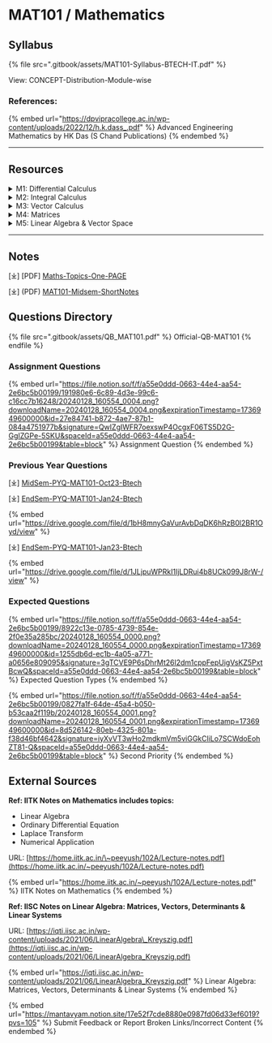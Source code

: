 # MAT101 / Mathematics

## Syllabus

{% file src=".gitbook/assets/MAT101-Syllabus-BTECH-IT.pdf" %}

View: CONCEPT-Distribution-Module-wise

### References:

{% embed url="https://dpvipracollege.ac.in/wp-content/uploads/2022/12/h.k.dass_.pdf" %}
Advanced Engineering Mathematics by HK Das (S Chand Publications)
{% endembed %}

***

## Resources

<details>

<summary>M1: Differential Calculus</summary>

\[⤓] [L1-Successive\_Differentiation-1](https://drive.google.com/file/d/1gglydM1YyNlwvjBc_Lydv4kmtqdIJqIh/view?usp=sharing)

\[⤓][ L2-Successive\_Differentiation-1](https://drive.google.com/file/d/12AK3zf2gqmYXyA02k88esDE2fWUTd5AC/view?usp=drive_link)

\[⤓] [L3-Successive\_Differentiation-1](https://drive.google.com/file/d/13SbAc3b11tsMGzALQ8yeVR0N81aYmFug/view?usp=drive_link)

\[⤓] [L4-Leibnitz-Theorem](https://drive.google.com/file/d/1xHa5S9QzqfoeSesHk1E5k9mGshH_PRW1/view?usp=drive_link)

\[⤓] [L5-Leibnitz-Theorem](https://drive.google.com/file/d/1e-NH9Jg5nZ6WXR0Ujaw3UwFth3_KUs2A/view?usp=drive_link)

\[⤓] [L6-Rolles-Theorem](https://drive.google.com/file/d/15lSHJ8tgG4rE1Q_n_Yb6UWA0glv1Jy6-/view?usp=drive_link)

\[⤓] [L7-MeanValueTheorem](https://drive.google.com/file/d/16IhQYH9MtDi_vbrtGJ9JnSurPFYDditA/view?usp=drive_link)

\[⤓] [L8-MeanValueTheorem](https://drive.google.com/file/d/1wlByo7os9tasz6CEv-vus4-T3mwU8WuH/view?usp=drive_link)

\[⤓] [L9-Partial-Differentiaion](https://drive.google.com/file/d/1RZL7fN1AaxqAU8C5Huw7dLmlqIUA9RM5/view?usp=drive_link)

\[⤓][ L10-Maxima-Minima](https://drive.google.com/file/d/1vyEg0ZyHAxyyKQVyngNHRjSRq6ThLYe4/view?usp=drive_link)

\[ ▶︎ ] [L1-Partial Differentiation (Basic Concepts)](https://youtu.be/_T7rcF1mrIw?si=r_EgCLw2p-CKQtWq)

\[ ▶︎ ] [L2-Partial Differentiation (Basic Questions)](https://youtu.be/YtWqxK-3TQk?si=D3dWUyhtqMxWY-un)

\[ ▶︎ ] [L3-Partial Derivative of 1st Order - Part 1](https://youtu.be/FtKWs--F1pc?si=s8E5rKVxZ4kGI-DF)

\[ ▶︎ ] [L4-Partial Derivative of 1st Order - Part 2](https://youtu.be/YZXI_iBV4v4?si=AtfJhucx07wwbqEg)

\[ ▶︎ ] [L5-Partial Derivative of 1st Order - Part 3](https://youtu.be/_iZAhNZTPww?si=UQY_yhG9p-9aC3hd)

\[ ▶︎ ] [L1-Successive Differentiation (Algebraic Fn) ](https://youtu.be/SYjzQypOtiw?si=IkuYHz9npqtwNX-o)

\[ ▶︎ ] [L2-Successive Differentiation (nth Order Deriv. of Trigono Fn)](https://youtu.be/3o-QLMvD2dg?si=ncdADkwuhNOfU00N)

\[ ▶︎ ] [L3-Successive Differentiation (Leibnitz Theorem)](https://youtu.be/PHIGwMmi7iU?si=DQwLUq3Uau4pb-Wr)

\[ ▶︎ ] [L1-Differential Calculus (Rolle's Theorem)](https://youtu.be/bQ_B9cHBYfQ?si=y5VZIiaXIHtNBQGL)&#x20;

\[ ▶︎ ] [L2-Differential Calculus (LMVT) ](https://youtu.be/B_k3cWFoTp4?si=zZMih7mXu8Dh2TXf)

\[ ▶︎ ] [L3-Differential Calculus (Taylor's & Maclaurin's Theorem)](https://youtu.be/Em6cGzwOq-Y?si=9yswxjMP6PcKTK0F)&#x20;

\[ ▶︎ ] [L4-Differential Calculus (Standard Expansions)](https://youtu.be/uYN6AdndsgE?si=JHoiqFKMiZ_NK3PX)

\[ ▶︎ ] [Total Derivatives (Concept & Problems)](https://youtu.be/m1nAHb0wUXg?si=SEKxgQ0ugqJ3lzED)

\[ ▶︎ ] [L1-Maxima & Minima (Appl of Partial Derivative)](https://youtu.be/In3oZPIymm8?si=unne7rIElM60Aftt)

\[ ▶︎ ] [L2-Maxima & Minima (Appl of Partial Derivative)](https://youtu.be/T5HzdeSnlhM?si=Ksvmj4tVU094CDWy)

</details>

<details>

<summary>M2: Integral Calculus</summary>

\[⤓] [L11-Definite-Integral-Beta-Gamma-fn](https://drive.google.com/file/d/1rRN61dTKAH5XepHk37UYfJztrxJVHSLs/view?usp=drive_link)

\[⤓] [L12-RelationInBetaGamma-fn](https://drive.google.com/file/d/1VEW9iGyRoCTmczebJDT4Hn6x9L_vIDh4/view?usp=drive_link)

\[⤓][ L13-Area-of-CartesianCurve](https://drive.google.com/file/d/1QAIYDJbp7dTDuN2dzgCANd0-9OWdtP74/view?usp=drive_link)

\[⤓] [L14-VolOfRevolution](https://drive.google.com/file/d/18K6HOy25OMbr_bDjw-kAp0bAFNrcl_lS/view?usp=drive_link)

\[⤓] [L15-SurfaceOfRevolution](https://drive.google.com/file/d/1DJxz_4MdhM4GkkB2lOCbDXc0zSYV5BMT/view?usp=drive_link)

\[⤓] [L16-MultipleIntegrals](https://drive.google.com/file/d/1FKnZmcm7AE1VqxQiJBMpUu2IhYMbUW6B/view?usp=drive_link)

\[ ▶︎ ] [L1-Beta & Gamma Function (Property)](https://youtu.be/LLX0UjUGL5w?si=NKLYXahN8H_ON2nh)

\[ ▶︎ ][ L2-Beta & Gamma Function (Tricks to Solve Different Function)](https://youtu.be/G01UYZ_YZDA?si=SjFfjSwt0ht9DWDw)

\[ ▶︎ ] [L3-Beta & Gamma Function (Types of Beta function) - Part 1](https://youtu.be/BW1ZsjChbno?si=hJOKXuaTNyVpyqal)

\[ ▶︎ ][ L4-Beta & Gamma Function (Types of Beta function) - Part 2](https://youtu.be/ID5qjCARkL4?si=zmmMzo7atiqe-np7)

\[ ▶︎ ] [Double Integrals (Evaluation of Direct Double Integral)](https://youtu.be/swF628VHQDo?si=PRRGFkGFQ-PeDNI1)

\[ ▶︎ ] [Double Integrals (Cartesian to Polar)](https://youtu.be/3IgY__Hpv1k?si=RRwqCYlzf0JmJRT1)

\[ ▶︎ ] [Double Integrals (Limit is not given (Region))](https://youtu.be/GtgY7Jw8avY?si=SpoUYwwrTAPCUuYb)

\[ ▶︎ ] [Double Integrals (Area by Double Integration)](https://youtu.be/FVZhdEPldIk?si=iE1FXPHk3bxU_0Km)

</details>

<details>

<summary>M3: Vector Calculus</summary>

\[⤓] [L1-Vector-Calculus](https://drive.google.com/file/d/1kXNltRedx7V4HZXhJXV8qEgGpEFc2Hx0/view?usp=drive_link)

\[⤓] [L2-Vector-Calculus](https://drive.google.com/file/d/1KWIK__ZLBJsDrY5QrhICyDMRnIzAItHr/view?usp=drive_link)

\[⤓][ L3-Vector-Calculus](https://drive.google.com/file/d/124Yl1espEwkTbld1Mlc40Pgj4ZMYxkBi/view?usp=drive_link)

\[⤓][ L5-Vector-Calculus](https://drive.google.com/file/d/1mMVB96bhGhfI7ZFi4h4h_9AfXrZrhbRl/view?usp=drive_link)

\[⤓] [L6-Vector-Calculus](https://drive.google.com/file/d/1EebQr1g5elwVPwF9lTrOJfwqv2KdXluR/view?usp=drive_link)

\[⤓] [L7-Vector-Calculus](https://drive.google.com/file/d/1sYf9OiUxv7YyjDJL9EfAb81I0H1aG0Fp/view?usp=drive_link)

\[⤓] [L8-Vector-Calculus](https://drive.google.com/file/d/1SXQ7An-ed1r0qSCPh4OG19U3mPTtkaQ-/view?usp=drive_link)

\[ ▶︎ ] [L1-Vector-Diff. (Gradient & Directional Derivative)](https://youtu.be/NAJuuEKwOIQ?si=q1_oq39XXqGarKan)

\[ ▶︎ ][ L2-Vector-Diff. (Angle between the Normals)](https://youtu.be/GRkThi4L4sU?si=ASYmL09rph9M-THS)

\[ ▶︎ ] [L3-Vector-Diff. (Divergence & Curl)](https://youtu.be/iWW0LVd8bVQ?si=VRkMUpIpYp0uJczP)

\[ ▶︎ ] [L4-Vector-Diff. (One Shot)](https://youtu.be/t7VGyM7jOsU?si=0Uvg6cLrAyRLGQ9g)

\[ ▶︎ ] [L1-Vector-Integration. (Line Integral) - Part 1](https://youtu.be/IE5tAyIQviE?si=HTJHsVtqNZT_ohtq)

\[ ▶︎ ] [L2-Vector-Integration. (Line Integral) - Part 2](https://youtu.be/hPspDNnnAxQ?si=05y_hk2qqhz8_0CM)&#x20;

\[ ▶︎ ] [L3-Vector-Integration. (Green's Theorem)](https://youtu.be/jc0md5xkHYY?si=7MzoLtDZBOiN596v)

\[ ▶︎ ] [L4-Vector-Integration. (Stoke's Theorem)](https://youtu.be/ZYOGVj98UVE?si=3EvpTZp14R4_cjn3)

\[ ▶︎ ] [L5-Vector-Integration. (One Shot)](https://youtu.be/9NIOJICQ6vc?si=OGnsk3orcO1HR7tc)

</details>

<details>

<summary>M4: Matrices</summary>

\[⤓] [L1-Matrices](https://drive.google.com/file/d/1FHexM2UuH23y1ud5LcwYa6fUKHwQKIWb/view?usp=drive_link)

\[⤓][ L2-Matrices](https://drive.google.com/file/d/1zJ7WjpBI60wSZRW0fX84BnbAhHx-3fhE/view?usp=drive_link)

\[⤓] [L3-Matrices](https://drive.google.com/file/d/161NT3nHmzkqT5J1FheGAVA67Gm9Dd7CC/view?usp=drive_link)

\[⤓] [L4-Matrices](https://drive.google.com/file/d/1xCUNz1SMY7lboh6csJFUiVS8YdnvjMX6/view?usp=drive_link)

\[⤓] [L5-Matrices](https://drive.google.com/file/d/1knnwJPvkgRVqrkkqmsndAB3Yezz1D2eV/view?usp=drive_link)

\[⤓] [L6-Matrices](https://drive.google.com/file/d/1DEhShZVpeqA9L346P8Vwm3pUQcLhZPev/view?usp=drive_link)

\[⤓][ L7-Matrices](https://drive.google.com/file/d/1Fb65zSpd65ZdjGemIp1g11Nr8V8jgtWQ/view?usp=drive_link)

\[ ▶︎ ] [Shortcut Trick to find Inverse Matrix 2x2 & 3x3](https://youtu.be/vXMfuIWSYrg?si=rmaQBWXoGX7X3Bu5)

\[ ▶︎ ] [L1-Matrices (Types & Operations)](https://youtu.be/YNkv74VuXvk?si=0ayYfa9xOm3fOsRg)

\[ ▶︎ ] [L2-Properties of Matrices & Orthogonal Matrix](https://youtu.be/w9ZcD15DECM?si=8EGKdTHhtl41F6fL)

\[ ▶︎ ] [L3-Unitary Matrix](https://youtu.be/PeRzg4mfNEI?si=gLC_3uuvxRGlkhjG)

\[ ▶︎ ] [L4-Rank of Matrix (Normal Form)](https://youtu.be/E7iXLYx8_GI?si=P9Lt42K-bf4gg1Rh)

\[ ▶︎ ] [L5-Part-1 Reduction of Matrix to Normal Form ](https://youtu.be/GPAjA9mmhnw?si=UHm5NJlrSZXfva6M)

\[ ▶︎ ] [L6-Part-2 Reduction of Matrix to Normal Form](https://youtu.be/FUku0LVo87k?si=9pBxs2TTicfiUl4N)

\[ ▶︎ ] [L7-Part-1 Matrices - Linear Dependence & Independence](https://youtu.be/gqq_aPn4NcI?si=DPrIVGTe-QCSRHNY)

\[ ▶︎ ] [L8-Part-1 Matrices - Linear Dependence & Independence](https://youtu.be/cWsLTf-6YuA?si=EnRDOKdygJW_H8RR)

\[ ▶︎ ] [L9-Conditions of Consistency](https://youtu.be/Z3bylFBtD3A?si=mGmz7TkoQmMqqFpc)

\[ ▶︎ ] [L1-Eigen Values & Vectors (Values Not Repeated)](https://youtu.be/p4A0XDL6_XQ?si=f33UK89jBrNSorWl)

\[ ▶︎ ] [L2-Eigen Values & Vectors (Values Repeated)](https://youtu.be/b6Mab8ZIpSU?si=KwAM-e61EYSCcM4_)

\[ ▶︎ ] [L3-Eigen Values & Vectors (All Numerical Types)](https://youtu.be/1_ryGlULx98?si=wLWyOG11dlsP5ybW)

\[ ▶︎ ] [L4-Eigen Values & Vectors (Cayley-Hamilton Theorem) Part-1](https://youtu.be/Z0YZgTGCm5s?si=SvOv9DHIOwcqaXPK)

\[ ▶︎ ] [L5-Eigen Values & Vectors (Cayley-Hamilton Theorem) Part-2](https://youtu.be/kN_fttxDRKY?si=0AZMLh88igwlnPEZ)

\[ ▶︎ ] [L6-Eigen Values & Vectors (Diagnoalization of Matrix) Part-1](https://youtu.be/GARl7AJEq0o?si=HAhbwUdhtJc0GgAL)

\[ ▶︎ ] [L7-Eigen Values & Vectors (Diagnoalization of Matrix) Part-2](https://youtu.be/4NbJRM8WRsU?si=_iAp6x95CGdJaR-S)

\[ ▶︎ ] [L8-Eigen Values & Vectors (Functions of Square Matrix)](https://youtu.be/66Y2uQJQ_ew?si=onCOLqmfFkI39dFt)

\[ ▶︎ ] [Solution of Systems of Linear Eqs - Gauss Jordan Method](https://youtu.be/oPkTasoJngA?si=dzPTQi5NjspRNYsU)

\[ ▶︎ ] [Solution of Systems of Linear Eqs - Gauss Elimination Method](https://youtu.be/Gkit1hUTsX8?si=gZ5zEtmpHyEicnIk)

</details>

<details>

<summary>M5: Linear Algebra &#x26; Vector Space</summary>

\[⤓] [L1-Group-ring-fields](https://www-users.cse.umn.edu/~brubaker/docs/152/152groups.pdf)

\[⤓] [L2-VectorSpace](https://www.statlect.com/matrix-algebra/linear-spaces)

\[⤓] [L3-LinearDependenceVectors](https://www.superprof.co.uk/resources/academic/maths/analytical-geometry/vectors/linearly-dependent-vectors.html#chapter_linearly-dependent-vectors)

\[⤓] [L4-LinearTransformMaps](https://www.statlect.com/matrix-algebra/linear-map)

\[⤓] [L5-LinearMap-Range-Kernel](https://people.tamu.edu/~yvorobets/MATH304-2010A/Lect2-08web.pdf)

\[⤓] [L6-InverseLinearTransform](https://staff.csie.ncu.edu.tw/chia/Course/LinearAlgebra/sec2-3.pdf)

\[⤓] [L7-RankNullityTheorem](https://brilliant.org/wiki/rank-nullity-theorem/)

\[⤓] [L8-LinearMap-Composition](https://www.statlect.com/matrix-algebra/composition-of-linear-maps)

\[⤓] [L9-LinearMap-Matrix](https://www.statlect.com/matrix-algebra/matrix-of-a-linear-map)

\[ ▶︎ ] [Group (Definition+Ex)](https://youtu.be/0a7OEwnoW7c?si=nZY0VeQdqPpTBBA2)

\[ ▶︎ ] [Ring (Definition+Ex)](https://youtu.be/mEkHlJ27qwY?si=6f7WudyvJAXiq7QT)

\[ ▶︎ ] [Fields (Definition+Ex)](https://youtu.be/Y_wHlCJ0zt8?si=RGWAPNjAxLtmVtsI)

\[ ▶︎ ] [Vector Space (Definition+Ex](https://youtu.be/1XlT3Y2oyAU?si=c1DT_g8LB7BOYYU1))

\[ ▶︎ ] [Linear Transformation](https://youtu.be/1fLxcBJB_t8?si=eM_hxf-1LZ5CEbp1)

\[ ▶︎ ] [Theorems of Linear Dependence & Independence](https://youtu.be/wGiJkeuJDcM?si=-pyri59YENDGTapf)

\[ ▶︎ ] [Matrix Representation of Linear Transformation](https://youtu.be/NCsoLIlz_lU?si=mo98C1nZUvHi2s_f)

\[ ▶︎ ] [Inverse of Linear Transformation](https://youtu.be/bXeQILCHnVY?si=kgztOV7imdkrt0Sb)

\[ ▶︎ ] [Rank Nullity Theorem (Statement+Proof)](https://youtu.be/HnFFuXDi9p8?si=hhqPn6rEmguzI8Uu)

\[ ▶︎ ] [Rank Nullity Theorem (Numerical](https://youtu.be/3HoSPQmpzKc?si=e99OCXsX7wQsBzYe))

\[ ▶︎ ] [Linear Algebra in ONE SHOT](https://youtu.be/UaKBee1-Xbs?si=aIDFIxZKoZ1TKHvL)

</details>

***

## Notes

\[⤓] \[PDF] [Maths-Topics-One-PAGE](https://drive.google.com/file/d/13kBhXStMgQOqmmvVK4oyYzqxwuOwC8lb/view?usp=drive_link)

\[⤓] (PDF) [MAT101-Midsem-ShortNotes](https://drive.google.com/file/d/1hinI1cPMg_1XoCahUkQ3Jd00zof_TyjK/view?usp=drive_link)

## Questions Directory

{% file src=".gitbook/assets/QB_MAT101.pdf" %}
Official-QB-MAT101
{% endfile %}

### Assignment Questions

{% embed url="https://file.notion.so/f/f/a55e0ddd-0663-44e4-aa54-2e6bc5b00199/191980e6-6c89-4d3e-99c6-c16cc7b16248/20240128_160554_0004.png?downloadName=20240128_160554_0004.png&expirationTimestamp=1736949600000&id=27e84741-b872-4ae7-87b1-084a4751977b&signature=QwIZgIWFR7oexswP4OcgxF06TS5D2G-GgIZGPe-5SKU&spaceId=a55e0ddd-0663-44e4-aa54-2e6bc5b00199&table=block" %}
Assignment Question
{% endembed %}

### Previous Year Questions

\[⤓] [MidSem-PYQ-MAT101-Oct23-Btech](https://drive.google.com/file/d/1JzKonlRSMQaZG_4do6--cAI88sqvm-F2/view?usp=drive_link)

\[⤓] [EndSem-PYQ-MAT101-Jan24-Btech ](https://drive.google.com/file/d/1bH8mnyGaVurAvbDqDK6hRzB0l2BR1Oyd/view?usp=drive_link)

{% embed url="https://drive.google.com/file/d/1bH8mnyGaVurAvbDqDK6hRzB0l2BR1Oyd/view" %}

\[⤓] [EndSem-PYQ-MAT101-Jan23-Btech](https://drive.google.com/file/d/1JLjpuWPRkI1IjLDRui4b8UCk099J8rW-/view?usp=drive_link)&#x20;

{% embed url="https://drive.google.com/file/d/1JLjpuWPRkI1IjLDRui4b8UCk099J8rW-/view" %}

### Expected Questions

{% embed url="https://file.notion.so/f/f/a55e0ddd-0663-44e4-aa54-2e6bc5b00199/8922c13e-0785-4739-854e-2f0e35a285bc/20240128_160554_0000.png?downloadName=20240128_160554_0000.png&expirationTimestamp=1736949600000&id=1255db6d-ec1b-4a05-a771-a0656e809095&signature=3gTCVE9P6sDhrMt26l2dm1cppFepUigVsKZ5PxtBcwQ&spaceId=a55e0ddd-0663-44e4-aa54-2e6bc5b00199&table=block" %}
Expected Question Types
{% endembed %}

{% embed url="https://file.notion.so/f/f/a55e0ddd-0663-44e4-aa54-2e6bc5b00199/0827fa1f-64de-45a4-b050-b53caa2f119b/20240128_160554_0001.png?downloadName=20240128_160554_0001.png&expirationTimestamp=1736949600000&id=8d526142-80eb-4325-801a-f38d46bf4642&signature=iyXvVT3wHo2mdkmVm5viGGkCliLo7SCWdoEohZT81-Q&spaceId=a55e0ddd-0663-44e4-aa54-2e6bc5b00199&table=block" %}
Second Priority
{% endembed %}

## External Sources

**Ref: IITK Notes on Mathematics includes topics:**

* Linear Algebra
* Ordinary Differential Equation
* Laplace Transform
* Numerical Application

URL: [https://home.iitk.ac.in/\~peeyush/102A/Lecture-notes.pdf](https://home.iitk.ac.in/~peeyush/102A/Lecture-notes.pdf)

{% embed url="https://home.iitk.ac.in/~peeyush/102A/Lecture-notes.pdf" %}
IITK Notes on Mathematics
{% endembed %}

**Ref: IISC Notes on Linear Algebra: Matrices, Vectors, Determinants & Linear Systems**

URL: [https://iqti.iisc.ac.in/wp-content/uploads/2021/06/LinearAlgebra\_Kreyszig.pdf](https://iqti.iisc.ac.in/wp-content/uploads/2021/06/LinearAlgebra_Kreyszig.pdf)

{% embed url="https://iqti.iisc.ac.in/wp-content/uploads/2021/06/LinearAlgebra_Kreyszig.pdf" %}
Linear Algebra: Matrices, Vectors, Determinants & Linear Systems
{% endembed %}

{% embed url="https://mantavyam.notion.site/17e52f7cde8880e0987fd06d33ef6019?pvs=105" %}
Submit Feedback or Report Broken Links/Incorrect Content
{% endembed %}
